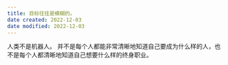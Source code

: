 ```yaml
---
title: 目标往往是模糊的。
date created: 2022-12-03
date modified: 2022-12-03
---
```


人类不是机器人。  并不是每个人都能非常清晰地知道自己要成为什么样的人，也不是每个人都清晰地知道自己想要什么样的终身职业。